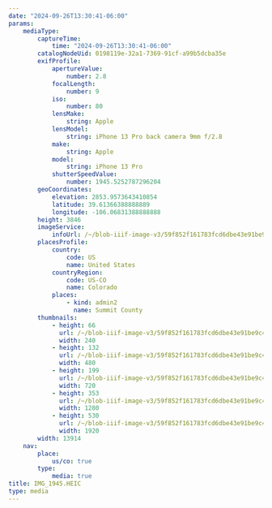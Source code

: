 ```yaml
---
date: "2024-09-26T13:30:41-06:00"
params:
    mediaType:
        captureTime:
            time: "2024-09-26T13:30:41-06:00"
        catalogNodeUid: 0198119e-32a1-7369-91cf-a99b5dcba35e
        exifProfile:
            apertureValue:
                number: 2.8
            focalLength:
                number: 9
            iso:
                number: 80
            lensMake:
                string: Apple
            lensModel:
                string: iPhone 13 Pro back camera 9mm f/2.8
            make:
                string: Apple
            model:
                string: iPhone 13 Pro
            shutterSpeedValue:
                number: 1945.5252787296204
        geoCoordinates:
            elevation: 2853.9573643410854
            latitude: 39.61366388888889
            longitude: -106.06831388888888
        height: 3846
        imageService:
            infoUrl: /~/blob-iiif-image-v3/59f852f161783fcd6dbe43e91be9c4337a926416fa74388e74da59d58cb132c5/info.json
        placesProfile:
            country:
                code: US
                name: United States
            countryRegion:
                code: US-CO
                name: Colorado
            places:
                - kind: admin2
                  name: Summit County
        thumbnails:
            - height: 66
              url: /~/blob-iiif-image-v3/59f852f161783fcd6dbe43e91be9c4337a926416fa74388e74da59d58cb132c5/full/240%2C66/0/default.jpg
              width: 240
            - height: 132
              url: /~/blob-iiif-image-v3/59f852f161783fcd6dbe43e91be9c4337a926416fa74388e74da59d58cb132c5/full/480%2C132/0/default.jpg
              width: 480
            - height: 199
              url: /~/blob-iiif-image-v3/59f852f161783fcd6dbe43e91be9c4337a926416fa74388e74da59d58cb132c5/full/720%2C199/0/default.jpg
              width: 720
            - height: 353
              url: /~/blob-iiif-image-v3/59f852f161783fcd6dbe43e91be9c4337a926416fa74388e74da59d58cb132c5/full/1280%2C353/0/default.jpg
              width: 1280
            - height: 530
              url: /~/blob-iiif-image-v3/59f852f161783fcd6dbe43e91be9c4337a926416fa74388e74da59d58cb132c5/full/1920%2C530/0/default.jpg
              width: 1920
        width: 13914
    nav:
        place:
            us/co: true
        type:
            media: true
title: IMG_1945.HEIC
type: media
---
```

